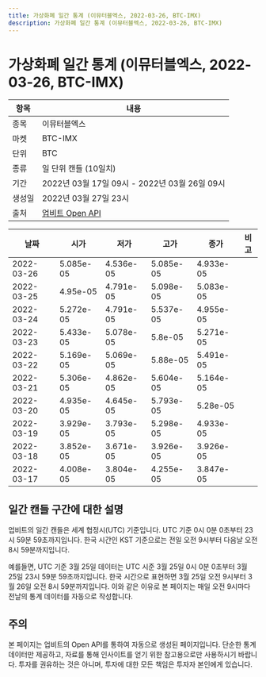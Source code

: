 ```yaml
---
title: 가상화폐 일간 통계 (이뮤터블엑스, 2022-03-26, BTC-IMX)
description: 가상화폐 일간 통계 (이뮤터블엑스, 2022-03-26, BTC-IMX)
---
```


가상화폐 일간 통계 (이뮤터블엑스, 2022-03-26, BTC-IMX)
===

|항목|내용|
|--|--|
|종목|이뮤터블엑스|
|마켓|BTC-IMX|
|단위|BTC|
|종류|일 단위 캔들 (10일치)|
|기간|2022년 03월 17일 09시 - 2022년 03월 26일 09시|
|생성일|2022년 03월 27일 23시|
|출처|[업비트 Open API](https://docs.upbit.com)|


|날짜|시가|저가|고가|종가|비고|
|--|--|--|--|--|--|
|2022-03-26|5.085e-05|4.536e-05|5.085e-05|4.933e-05|    |
|2022-03-25|4.95e-05|4.791e-05|5.098e-05|5.083e-05|    |
|2022-03-24|5.272e-05|4.791e-05|5.537e-05|4.955e-05|    |
|2022-03-23|5.433e-05|5.078e-05|5.8e-05|5.271e-05|    |
|2022-03-22|5.169e-05|5.069e-05|5.88e-05|5.491e-05|    |
|2022-03-21|5.306e-05|4.862e-05|5.604e-05|5.164e-05|    |
|2022-03-20|4.935e-05|4.645e-05|5.793e-05|5.28e-05|    |
|2022-03-19|3.929e-05|3.793e-05|5.298e-05|4.933e-05|    |
|2022-03-18|3.852e-05|3.671e-05|3.926e-05|3.926e-05|    |
|2022-03-17|4.008e-05|3.804e-05|4.255e-05|3.847e-05|    |


일간 캔들 구간에 대한 설명
---


업비트의 일간 캔들은 세계 협정시(UTC) 기준입니다. 
UTC 기준 0시 0분 0초부터 23시 59분 59초까지입니다. 
한국 시간인 KST 기준으로는 전일 오전 9시부터 다음날 오전 8시 59분까지입니다. 


예를들면, UTC 기준 3월 25일 데이터는 UTC 시준 3월 25일 0시 0분 0초부터 3월 25일 23시 59분 59초까지입니다. 
한국 시간으로 표현하면 3월 25일 오전 9시부터 3월 26일 오전 8시 59분까지입니다. 
이와 같은 이유로 본 페이지는 매일 오전 9시마다 전날의 통계 데이터를 자동으로 작성합니다. 


주의
---


본 페이지는 업비트의 Open API를 통하여 자동으로 생성된 페이지입니다. 
단순한 통계 데이터만 제공하고, 자료를 통해 인사이트를 얻기 위한 참고용으로만 사용하시기 바랍니다. 
투자를 권유하는 것은 아니며, 투자에 대한 모든 책임은 투자자 본인에게 있습니다. 
